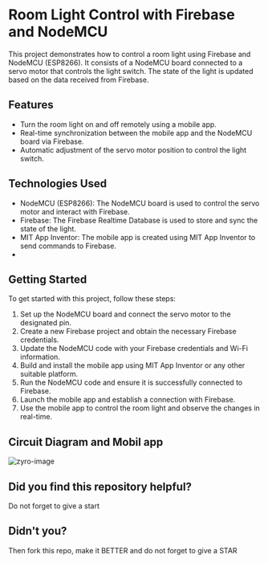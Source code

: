 # Room Light Control with Firebase and NodeMCU
This project demonstrates how to control a room light using Firebase and NodeMCU (ESP8266). It consists of a NodeMCU board connected to a servo motor that controls the light switch. The state of the light is updated based on the data received from Firebase.

## Features
- Turn the room light on and off remotely using a mobile app.
- Real-time synchronization between the mobile app and the NodeMCU board via Firebase.
- Automatic adjustment of the servo motor position to control the light switch.

## Technologies Used
- NodeMCU (ESP8266): The NodeMCU board is used to control the servo motor and interact with Firebase.
- Firebase: The Firebase Realtime Database is used to store and sync the state of the light.
- MIT App Inventor: The mobile app is created using MIT App Inventor to send commands to Firebase.
- 
## Getting Started
To get started with this project, follow these steps:

1. Set up the NodeMCU board and connect the servo motor to the designated pin.
2. Create a new Firebase project and obtain the necessary Firebase credentials.
3. Update the NodeMCU code with your Firebase credentials and Wi-Fi information.
4. Build and install the mobile app using MIT App Inventor or any other suitable platform.
5. Run the NodeMCU code and ensure it is successfully connected to Firebase.
6. Launch the mobile app and establish a connection with Firebase.
7. Use the mobile app to control the room light and observe the changes in real-time.

## Circuit Diagram and Mobil app
![zyro-image](https://github.com/ozermehmett/Control-Room-Light-with-Firebase-and-NodeMCU/assets/115498182/d7de88cf-9548-4168-bb3c-3f3dbfbd44d1)

## Did you find this repository helpful?
Do not forget to give a start

## Didn't you?
Then fork this repo, make it BETTER and do not forget to give a STAR
